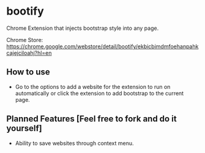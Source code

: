 # bootify
Chrome Extension that injects bootstrap style into any page.

Chrome Store: https://chrome.google.com/webstore/detail/bootify/ekbicbimdmfoehanpahkcajejciloahj?hl=en

## How to use
*  Go to the options to add a website for the extension to run on automatically or click the extension to add bootstrap to the current page.

## Planned Features [Feel free to fork and do it yourself]
*  Ability to save websites through context menu.
